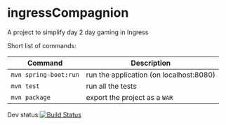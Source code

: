 ingressCompagnion
=================
A project to simplify day 2 day gaming in Ingress

Short list of commands:

| Command | Description |
| --- | --- |
| `mvn spring-boot:run` | run the application (on localhost:8080)|
| `mvn test` | run all the tests |
| `mvn package` | export the project as a `WAR` | 


Dev status:[![Build Status](https://drone.io/github.com/wisthy/ingressCompagnion/status.png)](https://drone.io/github.com/wisthy/ingressCompagnion/latest)
